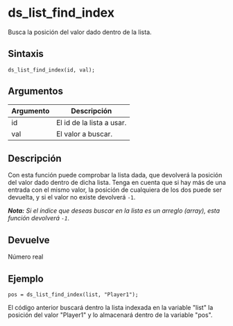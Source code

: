 # ds_list_find_index

Busca la posición del valor dado dentro de la lista.

## Sintaxis

  
```gml  
ds_list_find_index(id, val);  
```  

## Argumentos

Argumento|Descripción|  
---|---|  
id|El id de la lista a usar.|  
val|El valor a buscar.|  

## Descripción

Con esta función puede comprobar la lista dada, que devolverá la posición del valor dado dentro de dicha lista. Tenga en cuenta que si hay más de una entrada con el mismo valor, la posición de cualquiera de los dos puede ser devuelta, y si el valor no existe devolverá `-1`.  
  
_**Nota:** Si el índice que deseas buscar en la lista es un arreglo (array), esta función devolverá `-1`_.

## Devuelve

Número real

## Ejemplo

  
```gml  
pos = ds_list_find_index(list, "Player1");  
```  
El código anterior buscará dentro la lista indexada en la variable "list" la posición del valor "Player1" y lo almacenará dentro de la variable "pos".